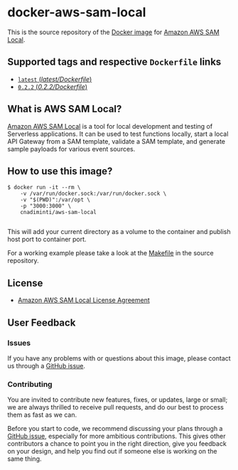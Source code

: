 
# docker-aws-sam-local

This is the source repository of the [Docker image](https://hub.docker.com/r/cnadiminti/aws-sam-local/) for [Amazon AWS SAM Local](https://github.com/awslabs/aws-sam-local).

## Supported tags and respective `Dockerfile` links

-	[`latest` (*latest/Dockerfile*)](https://github.com/cnadiminti/docker-aws-sam-local/blob/master/Dockerfile)
- [`0.2.2` (*0.2.2/Dockerfile*)](https://github.com/cnadiminti/docker-aws-sam-local/blob/master/Dockerfile)


## What is AWS SAM Local?

[Amazon AWS SAM Local](https://github.com/awslabs/aws-sam-local) is a tool for local development and testing of Serverless applications. It can be used to test functions locally, start a local API Gateway from a SAM template, validate a SAM template, and generate sample payloads for various event sources.

## How to use this image?

```console
$ docker run -it --rm \
	-v /var/run/docker.sock:/var/run/docker.sock \
	-v "$(PWD)":/var/opt \
	-p "3000:3000" \
	cnadiminti/aws-sam-local


```

This will add your current directory as a volume to the container and publish host port to container port.

For a working example please take a look at the [Makefile](https://github.com/cnadiminti/docker-aws-sam-local/blob/master/Makefile) in the source repository.

## License

- [Amazon AWS SAM Local License Agreement](https://github.com/awslabs/aws-sam-local/blob/develop/LICENSE)


## User Feedback

### Issues

If you have any problems with or questions about this image, please contact us through a [GitHub issue](https://github.com/cnadiminti/docker-aws-sam-local/issues).

### Contributing

You are invited to contribute new features, fixes, or updates, large or small; we are always thrilled to receive pull requests, and do our best to process them as fast as we can.

Before you start to code, we recommend discussing your plans through a [GitHub issue](https://github.com/cnadiminti/docker-aws-sam-local/issues), especially for more ambitious contributions. This gives other contributors a chance to point you in the right direction, give you feedback on your design, and help you find out if someone else is working on the same thing.
